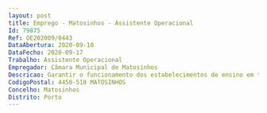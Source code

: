 ```yaml
--- 
layout: post
title: Emprego - Matosinhos - Assistente Operacional
Id: 79875
Ref: OE202009/0443
DataAbertura: 2020-09-10
DataFecho: 2020-09-17
Trabalho: Assistente Operacional
Empregador: Câmara Municipal de Matosinhos
Descricao: Garantir o funcionamento dos estabelecimentos de ensino em termos de organização, higiene e limpeza, garantir a guarda dos espaços, vigilância e acompanhamento dos alunos. Apoio às refeições escolares.
CodigoPostal: 4450-510 MATOSINHOS
Concelho: Matosinhos
Distrito: Porto
--- 
```

